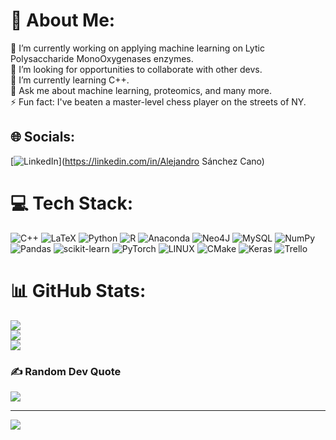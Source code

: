 # 💫 About Me:
🔭 I’m currently working on applying machine learning on Lytic Polysaccharide MonoOxygenases enzymes.<br>👯 I’m looking for opportunities to collaborate with other devs.<br>🌱 I’m currently learning C++.<br>💬 Ask me about machine learning, proteomics, and many more.<br>⚡ Fun fact: I've beaten a master-level chess player on the streets of NY.


## 🌐 Socials:
[![LinkedIn](https://img.shields.io/badge/LinkedIn-%230077B5.svg?logo=linkedin&logoColor=white)](https://linkedin.com/in/Alejandro Sánchez Cano) 

# 💻 Tech Stack:
![C++](https://img.shields.io/badge/c++-%2300599C.svg?style=flat&logo=c%2B%2B&logoColor=white) ![LaTeX](https://img.shields.io/badge/latex-%23008080.svg?style=flat&logo=latex&logoColor=white) ![Python](https://img.shields.io/badge/python-3670A0?style=flat&logo=python&logoColor=ffdd54) ![R](https://img.shields.io/badge/r-%23276DC3.svg?style=flat&logo=r&logoColor=white) ![Anaconda](https://img.shields.io/badge/Anaconda-%2344A833.svg?style=flat&logo=anaconda&logoColor=white) 	![Neo4J](https://img.shields.io/badge/Neo4j-008CC1?style=flat&logo=neo4j&logoColor=white) ![MySQL](https://img.shields.io/badge/mysql-%2300f.svg?style=flat&logo=mysql&logoColor=white) ![NumPy](https://img.shields.io/badge/numpy-%23013243.svg?style=flat&logo=numpy&logoColor=white) ![Pandas](https://img.shields.io/badge/pandas-%23150458.svg?style=flat&logo=pandas&logoColor=white) ![scikit-learn](https://img.shields.io/badge/scikit--learn-%23F7931E.svg?style=flat&logo=scikit-learn&logoColor=white) ![PyTorch](https://img.shields.io/badge/PyTorch-%23EE4C2C.svg?style=flat&logo=PyTorch&logoColor=white) ![LINUX](https://img.shields.io/badge/Linux-FCC624?style=flat&logo=linux&logoColor=black) ![CMake](https://img.shields.io/badge/CMake-%23008FBA.svg?style=flat&logo=cmake&logoColor=white) ![Keras](https://img.shields.io/badge/Keras-%23D00000.svg?style=flat&logo=Keras&logoColor=white) ![Trello](https://img.shields.io/badge/Trello-%23026AA7.svg?style=flat&logo=Trello&logoColor=white)
# 📊 GitHub Stats:
![](https://github-readme-stats.vercel.app/api?username=AlejandroSanchezCano&theme=radical&hide_border=false&include_all_commits=false&count_private=false)<br/>
![](https://github-readme-streak-stats.herokuapp.com/?user=AlejandroSanchezCano&theme=radical&hide_border=false)<br/>
![](https://github-readme-stats.vercel.app/api/top-langs/?username=AlejandroSanchezCano&theme=radical&hide_border=false&include_all_commits=false&count_private=false&layout=compact)

### ✍️ Random Dev Quote
![](https://quotes-github-readme.vercel.app/api?type=horizontal&theme=radical)

---
[![](https://visitcount.itsvg.in/api?id=AlejandroSanchezCano&icon=0&color=0)](https://visitcount.itsvg.in)

<!-- Proudly created with GPRM ( https://gprm.itsvg.in ) -->
